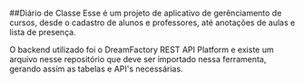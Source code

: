 ##Diário de Classe
Esse é um projeto de aplicativo de gerênciamento de cursos, desde o cadastro de alunos e professores, até anotações de aulas e lista de presença.

O backend utilizado foi o DreamFactory REST API Platform e existe um arquivo nesse repositório que deve ser importado nessa ferramenta, gerando assim as tabelas e API's necessárias.


